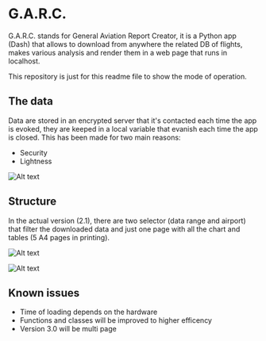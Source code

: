 # G.A.R.C.

G.A.R.C. stands for General Aviation Report Creator, it is a Python app (Dash) that allows to download from anywhere the related DB of flights, makes various analysis and render them in a web page that runs in localhost.

This repository is just for this readme file to show the mode of operation.

## The data
Data are stored in an encrypted server that it's contacted each time the app is evoked, they are keeped in a local variable that evanish each time the app is closed.
This has been made for two main reasons:
- Security
- Lightness


![Alt text](https://github.com/MaurizioCarrara/GARC-Public-/blob/main/GIFs/downloadDB.gif)



## Structure
In the actual version (2.1), there are two selector (data range and airport) that filter the downloaded data and just one page with all the chart and tables (5 A4 pages in printing).


![Alt text](https://github.com/MaurizioCarrara/GARC-Public/blob/main/GIFs/Selectors.gif)



![Alt text](https://github.com/MaurizioCarrara/GARC-Public/blob/main/GIFs/Selectors.gif)
## Known issues
- Time of loading depends on the hardware
- Functions and classes will be improved to higher efficency
- Version 3.0 will be multi page 
